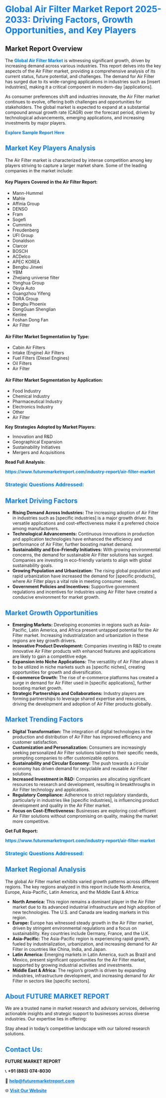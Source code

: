 <h1 style="color: #007BFF;">Global Air Filter Market Report 2025-2033: Driving Factors, Growth Opportunities, and Key Players</h1>

<section id="overview">
<h2>Market Report Overview</h2>
<p>The <a href="https://www.futuremarketreport.com/industry-report/air-filter-market" style="color: #007BFF; text-decoration: none;"><strong>Global Air Filter Market</strong></a> is witnessing significant growth, driven by increasing demand across various industries. This report delves into the key aspects of the Air Filter market, providing a comprehensive analysis of its current status, future potential, and challenges. The demand for Air Filter has surged due to its wide-ranging applications in industries such as [insert industries], making it a critical component in modern-day [applications].</p>
<p>As consumer preferences shift and industries innovate, the Air Filter market continues to evolve, offering both challenges and opportunities for stakeholders. The global market is expected to expand at a substantial compound annual growth rate (CAGR) over the forecast period, driven by technological advancements, emerging applications, and increasing investments by major players.</p>
</section>

<section id="overview">
<p><a href="https://www.futuremarketreport.com/request-sample/reportId=96750" style="color: #007BFF; text-decoration: none;"><strong>Explore Sample Report Here</strong></a></p>
</section>

<section id="key-players">
<h2 style="color: #007BFF;">Market Key Players Analysis</h2>
<p>The Air Filter market is characterized by intense competition among key players striving to capture a larger market share. Some of the leading companies in the market include:</p>
<h4>Key Players Covered in the Air Filter Report:</h4>
<ul><li>Mann-Hummel</li><li>Mahle</li><li>Affinia Group</li><li>DENSO</li><li>Fram</li><li>Sogefi</li><li>Cummins</li><li>Freudenberg</li><li>UFI Group</li><li>Donaldson</li><li>Clarcor</li><li>BOSCH</li><li>ACDelco</li><li>APEC KOREA</li><li>Bengbu Jinwei</li><li>YBM</li><li>Zhejiang universe filter</li><li>Yonghua Group</li><li>Okyia Auto</li><li>Guangzhou Yifeng</li><li>TORA Group</li><li>Bengbu Phoenix</li><li>DongGuan Shenglian</li><li>Kenlee</li><li>Foshan Dong Fan</li><li>Air Filter</li></ul>
<h4>Air Filter Market Segmentation by Type:</h4>
<ul><li>Cabin Air Filters</li><li>Intake (Engine) Air Filters</li><li>Fuel Filters (Diesel Engines)</li><li>Oil Filters</li><li>Air Filter</li></ul>

<h4>Air Filter Market Segmentation by Application:</h4>
<ul><li>Food Industry</li><li>Chemical Industry</li><li>Pharmaceutical Industry</li><li>Electronics Industry</li><li>Other</li><li>Air Filter</li></ul>
<p><strong>Key Strategies Adopted by Market Players:</strong></p>
<ul>
<li>Innovation and R&D</li>
<li>Geographical Expansion</li>
<li>Sustainability Initiatives</li>
<li>Mergers and Acquisitions</li>
</ul>
</section>

<section>
<p><strong>Read Full Analysis: </strong></p><a href="https://www.futuremarketreport.com/industry-report/air-filter-market" style="color: #007BFF; text-decoration: none;"><strong>https://www.futuremarketreport.com/industry-report/air-filter-market</strong></a>
<h3 style="color: #007BFF;">Strategic Questions Addressed:</h3>
</section>

<section id="driving-factors">
<h2 style="color: #007BFF;">Market Driving Factors</h2>
<ul>
<li><strong>Rising Demand Across Industries:</strong> The increasing adoption of Air Filter in industries such as [specific industries] is a major growth driver. Its versatile applications and cost-effectiveness make it a preferred choice among manufacturers.</li>
<li><strong>Technological Advancements:</strong> Continuous innovations in production and application technologies have enhanced the efficiency and performance of Air Filter, further boosting market demand.</li>
<li><strong>Sustainability and Eco-Friendly Initiatives:</strong> With growing environmental concerns, the demand for sustainable Air Filter solutions has surged. Companies are investing in eco-friendly variants to align with global sustainability goals.</li>
<li><strong>Growing Population and Urbanization:</strong> The rising global population and rapid urbanization have increased the demand for [specific products], where Air Filter plays a vital role in meeting consumer needs.</li>
<li><strong>Government Policies and Incentives:</strong> Supportive government regulations and incentives for industries using Air Filter have created a conducive environment for market growth.</li>
</ul>
</section>

<section id="growth-opportunities">
<h2 style="color: #007BFF;">Market Growth Opportunities</h2>
<ul>
<li><strong>Emerging Markets:</strong> Developing economies in regions such as Asia-Pacific, Latin America, and Africa present untapped potential for the Air Filter market. Increasing industrialization and urbanization in these regions are key growth drivers.</li>
<li><strong>Innovative Product Development:</strong> Companies investing in R&D to create innovative Air Filter products with enhanced features and applications are likely to gain a competitive edge.</li>
<li><strong>Expansion into Niche Applications:</strong> The versatility of Air Filter allows it to be utilized in niche markets such as [specific niches], creating opportunities for growth and diversification.</li>
<li><strong>E-commerce Growth:</strong> The rise of e-commerce platforms has created a surge in demand for Air Filter used in [specific applications], further boosting market growth.</li>
<li><strong>Strategic Partnerships and Collaborations:</strong> Industry players are forming partnerships to leverage shared expertise and resources, driving the development and adoption of Air Filter products globally.</li>
</ul>
</section>

<section id="trending-factors">
<h2 style="color: #007BFF;">Market Trending Factors</h2>
<ul>
<li><strong>Digital Transformation:</strong> The integration of digital technologies in the production and distribution of Air Filter has improved efficiency and customer satisfaction.</li>
<li><strong>Customization and Personalization:</strong> Consumers are increasingly seeking personalized Air Filter solutions tailored to their specific needs, prompting companies to offer customizable options.</li>
<li><strong>Sustainability and Circular Economy:</strong> The push towards a circular economy has driven demand for recyclable and reusable Air Filter solutions.</li>
<li><strong>Increased Investment in R&D:</strong> Companies are allocating significant resources to research and development, resulting in breakthroughs in Air Filter technology and applications.</li>
<li><strong>Regulatory Compliance:</strong> Adherence to strict regulatory standards, particularly in industries like [specific industries], is influencing product development and quality in the Air Filter market.</li>
<li><strong>Focus on Cost-Effectiveness:</strong> Businesses are exploring cost-efficient Air Filter solutions without compromising on quality, making the market more competitive.</li>
</ul>
</section>

<section>
<p><strong>Get Full Report: </strong></p><a href="https://www.futuremarketreport.com/industry-report/air-filter-market" style="color: #007BFF; text-decoration: none;"><strong>https://www.futuremarketreport.com/industry-report/air-filter-market</strong></a>
<h3 style="color: #007BFF;">Strategic Questions Addressed:</h3>
</section>


<section id="regional-analysis">
<h2 style="color: #007BFF;">Market Regional Analysis</h2>
<p>The global Air Filter market exhibits varied growth patterns across different regions. The key regions analyzed in this report include North America, Europe, Asia-Pacific, Latin America, and the Middle East & Africa:</p>
<ul>
<li><strong>North America:</strong> This region remains a dominant player in the Air Filter market due to its advanced industrial infrastructure and high adoption of new technologies. The U.S. and Canada are leading markets in this region.</li>
<li><strong>Europe:</strong> Europe has witnessed steady growth in the Air Filter market, driven by stringent environmental regulations and a focus on sustainability. Key countries include Germany, France, and the U.K.</li>
<li><strong>Asia-Pacific:</strong> The Asia-Pacific region is experiencing rapid growth, fueled by industrialization, urbanization, and increasing demand for Air Filter in countries like China, India, and Japan.</li>
<li><strong>Latin America:</strong> Emerging markets in Latin America, such as Brazil and Mexico, present significant opportunities for the Air Filter market, supported by growing industrial activities and investments.</li>
<li><strong>Middle East & Africa:</strong> The region’s growth is driven by expanding industries, infrastructure development, and increasing demand for Air Filter in sectors like [specific sectors].</li>
</ul>
</section>

<footer>
<h2 style="color: #007BFF;">About FUTURE MARKET REPORT</h2>
<p>We are a trusted name in market research and advisory services, delivering actionable insights and strategic support to businesses across diverse industries. Our expertise lies in offering:</p>

<p>Stay ahead in today’s competitive landscape with our tailored research solutions.</p>

<h2 style="color: #007BFF;">Contact Us:</h2>
<p><strong>FUTURE MARKET REPORT</strong></p>
<p>📞 <strong>+91 (883) 074-8030</strong></p>
<p>📧 <strong><a href="mailto:help@futuremarketreport.com" style="color: #007BFF;">help@futuremarketreport.com</a></strong></p>
<p>🌐 <strong><a href="https://www.futuremarketreport.com/" style="color: #007BFF;">Visit Our Website</a></strong></p>
</footer>